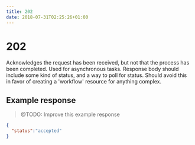 ```yaml
---
title: 202
date: 2018-07-31T02:25:26+01:00
---
```


# 202

Acknowledges the request has been received, but not that the process has been completed. Used for asynchronous tasks. Response body should include some kind of status, and a way to poll for status.  Should avoid this in favor of creating a 'workflow' resource for anything complex.

## Example response

> @TODO: Improve this example response

```json
{
  "status":"accepted"
}
```
